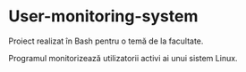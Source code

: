 # User-monitoring-system
Proiect realizat în Bash pentru o temă de la facultate.

Programul monitorizează utilizatorii activi ai unui sistem Linux.
